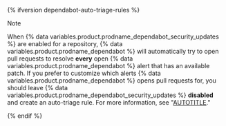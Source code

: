 {% ifversion dependabot-auto-triage-rules %}

> [!NOTE]
> When {% data variables.product.prodname_dependabot_security_updates %} are enabled for a repository, {% data variables.product.prodname_dependabot %} will automatically try to open pull requests to resolve **every** open {% data variables.product.prodname_dependabot %} alert that has an available patch. If you prefer to customize which alerts {% data variables.product.prodname_dependabot %} opens pull requests for, you should leave {% data variables.product.prodname_dependabot_security_updates %} **disabled** and create an auto-triage rule. For more information, see "[AUTOTITLE](/code-security/dependabot/dependabot-auto-triage-rules/customizing-auto-triage-rules-to-prioritize-dependabot-alerts)."

{% endif %}

